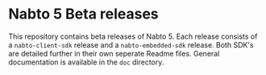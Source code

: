 # Nabto 5 Beta releases
This repository contains beta releases of Nabto 5.  Each release
consists of a `nabto-client-sdk` release and a `nabto-embedded-sdk`
release. Both SDK's are detailed further in their own seperate Readme
files. General documentation is available in the `doc` directory.
